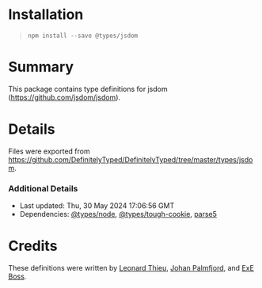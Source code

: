 # Installation
>
> `npm install --save @types/jsdom`

# Summary

This package contains type definitions for jsdom (<https://github.com/jsdom/jsdom>).

# Details

Files were exported from <https://github.com/DefinitelyTyped/DefinitelyTyped/tree/master/types/jsdom>.

### Additional Details

* Last updated: Thu, 30 May 2024 17:06:56 GMT
* Dependencies: [@types/node](https://npmjs.com/package/@types/node), [@types/tough-cookie](https://npmjs.com/package/@types/tough-cookie), [parse5](https://npmjs.com/package/parse5)

# Credits

These definitions were written by [Leonard Thieu](https://github.com/leonard-thieu), [Johan Palmfjord](https://github.com/palmfjord), and [ExE Boss](https://github.com/ExE-Boss).
